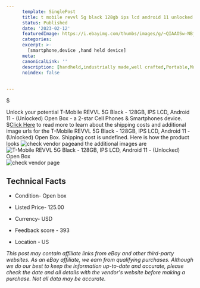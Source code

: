 ```yaml
---
      template: SinglePost
      title: t mobile revvl 5g black 128gb ips lcd android 11 unlocked open box
      status: Published
      date: '2023-02-12'
      featuredImage: https://i.ebayimg.com/thumbs/images/g/~QIAAOSw-NBjubYy/s-l225.jpg
      categories: 
      excerpt: >-
        [smartphone,device ,hand held device]
      meta:
      canonicalLink: ''
      description: [handheld,industrially made,well crafted,Portable,Mobile,Compact,Convenient,Lightweight,Maneuverable,Man-portable,Miniature,Carriable,Hand-held,Light,Holdable,Transportable,Mobile device,Pocket-sized,On-the-go,Wireless,Cordless,Compact size,Convenient size, smartphone,device ,hand held device]
      noindex: false
      
        
---
```

$

Unlock your potential T-Mobile REVVL 5G Black - 128GB, IPS LCD, Android 11 - (Unlocked) Open Box - a 2-star Cell Phones & Smartphones device.
$[Click Here](https://www.ebay.com/itm/204239730139?hash=item2f8da2f5db%3Ag%3A%7EQIAAOSw-NBjubYy&mkevt=1&mkcid=1&mkrid=711-53200-19255-0&campid=%253CePNCampaignId%253E&customid=%253CreferenceId%253E&toolid=10049) to read more to learn about the shipping costs and additional image urls for the T-Mobile REVVL 5G Black - 128GB, IPS LCD, Android 11 - (Unlocked) Open Box. Shipping cost is undefined. Here is how the product looks ![check vendor page](https://i.ebayimg.com/thumbs/images/g/~QIAAOSw-NBjubYy/s-l225.jpg)and the additional images are![T-Mobile REVVL 5G Black - 128GB, IPS LCD, Android 11 - (Unlocked) Open Box](https://i.ebayimg.com/images/g/~QIAAOSw-NBjubYy/s-l1600.jpg)![check vendor page](https://origin-galleryplus.ebayimg.com/ws/web/204239730139_2_0_1/225x225.jpg,https://origin-galleryplus.ebayimg.com/ws/web/204239730139_3_0_1/225x225.jpg)



 ## Technical Facts 



     
      

 - Condition- Open box 


      

 - Listed Price- 125.00 


      

 - Currency- USD 


      

 - Feedback score - 393 


      

 - Location - US 


      
      

 *_This post may contain affiliate links from eBay and other third-party websites. As an eBay affiliate, we earn from qualifying purchases. Although we do our best to keep the information up-to-date and accurate, please check the date and all details with the vendor's website before making a purchase. Not all data may be accurate._*






